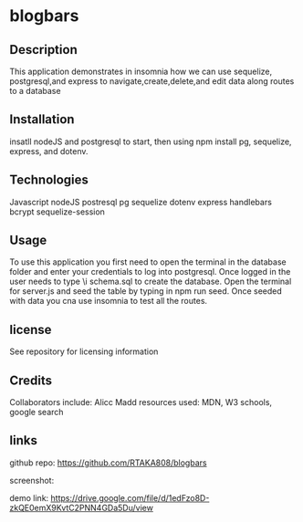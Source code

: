 # blogbars

## Description
This application demonstrates in insomnia how we can use sequelize, postgresql,and express to navigate,create,delete,and edit data along routes to a database
## Installation
insatll nodeJS and postgresql to start, then using npm install pg, sequelize, express, and dotenv.  

## Technologies
Javascript
nodeJS
postresql
pg
sequelize
dotenv
express
handlebars
bcrypt
sequelize-session

## Usage
To use this application you first need to open the terminal in the database folder and enter your credentials to log into postgresql.
Once logged in the user needs to type \i schema.sql to create the database.
Open the terminal for server.js and seed the table by typing in npm run seed.
Once seeded with data you cna use insomnia to test all the routes.

## license
See repository for licensing information 

## Credits
Collaborators include: Alicc Madd
resources used: MDN, W3 schools, google search

## links

github repo:
https://github.com/RTAKA808/blogbars

screenshot:


demo link:
https://drive.google.com/file/d/1edFzo8D-zkQE0emX9KvtC2PNN4GDa5Du/view
